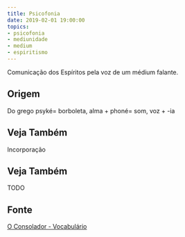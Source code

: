 ```yaml
---
title: Psicofonia
date: 2019-02-01 19:00:00
topics:
- psicofonia
- mediunidade
- medium
- espiritismo
---
```


Comunicação dos Espíritos pela voz de um médium falante. 

## Origem
Do grego psyké= borboleta, alma + phoné= som, voz + -ia

## Veja Também
Incorporação

## Veja Também
TODO

## Fonte
[O Consolador - Vocabulário](http://www.oconsolador.com.br/linkfixo/vocabulario/principal.html)
